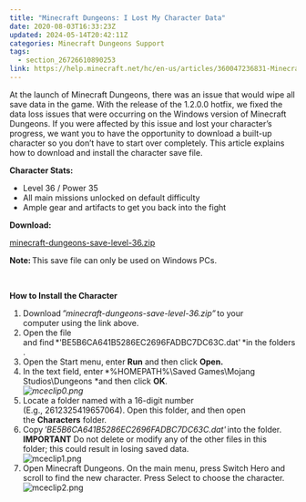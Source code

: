 ```yaml
---
title: "Minecraft Dungeons: I Lost My Character Data"
date: 2020-08-03T16:33:23Z
updated: 2024-05-14T20:42:11Z
categories: Minecraft Dungeons Support
tags:
  - section_26726610890253
link: https://help.minecraft.net/hc/en-us/articles/360047236831-Minecraft-Dungeons-I-Lost-My-Character-Data
---
```


At the launch of Minecraft Dungeons, there was an issue that would wipe all save data in the game. With the release of the 1.2.0.0 hotfix, we fixed the data loss issues that were occurring on the Windows version of Minecraft Dungeons. If you were affected by this issue and lost your character’s progress, we want you to have the opportunity to download a built-up character so you don’t have to start over completely. This article explains how to download and install the character save file. 

**Character Stats:** 

- Level 36 / Power 35 
- All main missions unlocked on default difficulty 
- Ample gear and artifacts to get you back into the fight 

**Download:** 

[minecraft-dungeons-save-level-36.zip](https://www.minecraft.net/content/dam/games/dungeons/software/minecraft-dungeons-save-level-36.zip) 

**Note:** This save file can only be used on Windows PCs. 

 

**How to Install the Character** 

1.  Download *”minecraft-dungeons-save-level-36.zip”* to your computer using the link above. 
2.  Open the file and find *'BE5B6CA641B5286EC2696FADBC7DC63C.dat' *in the folders. 
3.  Open the Start menu, enter **Run** and then click **Open.**  
4.  In the text field, enter *%HOMEPATH%\Saved Games\Mojang Studios\Dungeons *and then click **OK**.  
    *![mceclip0.png](https://minecrafthelp.zendesk.com/hc/article_attachments/360063654631/mceclip0.png)*
5.  Locate a folder named with a 16-digit number (E.g., 2612325419657064). Open this folder, and then open the **Characters** folder. 
6.  Copy *'BE5B6CA641B5286EC2696FADBC7DC63C.dat'* into the folder.  
    **IMPORTANT** Do not delete or modify any of the other files in this folder; this could result in losing saved data.  
    ![mceclip1.png](https://minecrafthelp.zendesk.com/hc/article_attachments/360063494012/mceclip1.png)
7.  Open Minecraft Dungeons. On the main menu, press Switch Hero and scroll to find the new character. Press Select to choose the character.  
    ![mceclip2.png](https://minecrafthelp.zendesk.com/hc/article_attachments/360063494072/mceclip2.png)
